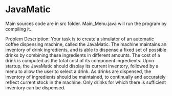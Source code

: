 # JavaMatic
Main sources code are in src folder.
Main_Menu.java will run the program by compiling it.

Problem Description:
Your task is to create a simulator of an automatic coffee dispensing machine, called the JavaMatic.
The machine maintains an inventory of drink ingredients, and is able to dispense a fixed set of possible drinks by combining these ingredients in different amounts. The cost of a drink is computed as the total cost of its component ingredients.
Upon startup, the JavaMatic should display its current inventory, followed by a menu to allow the user to select a drink. As drinks are dispensed, the inventory of ingredients should be maintained, to continually and accurately reflect current stock in the machine. Only drinks for which there is sufficient inventory can be dispensed.
